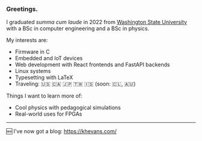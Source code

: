### Greetings.

I graduated _summa cum laude_ in 2022 from [Washington State University](https://wsu.edu/) with a BSc in computer engineering and a BSc in physics.

My interests are:

* Firmware in C
* Embedded and IoT devices
* Web development with React frontends and FastAPI backends
* Linux systems
* Typesetting with LaTeX
* Traveling: 🇺🇸 🇨🇦 🇯🇵 🇹🇼 🇮🇸 (soon: 🇨🇱, 🇦🇺)

Things I want to learn more of:

* Cool physics with pedagogical simulations
* Real-world uses for FPGAs
 
---

🆕 I've now got a blog: https://khevans.com/
